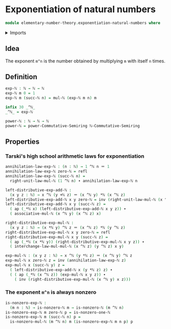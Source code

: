# Exponentiation of natural numbers

```agda
module elementary-number-theory.exponentiation-natural-numbers where
```

<details><summary>Imports</summary>

```agda
open import commutative-algebra.powers-of-elements-commutative-semirings

open import elementary-number-theory.addition-natural-numbers
open import elementary-number-theory.commutative-semiring-of-natural-numbers
open import elementary-number-theory.multiplication-natural-numbers
open import elementary-number-theory.natural-numbers

open import foundation.identity-types
```

</details>

## Idea

The exponent `m^n` is the number obtained by multiplying `m` with itself `n`
times.

## Definition

```agda
exp-ℕ : ℕ → ℕ → ℕ
exp-ℕ m 0 = 1
exp-ℕ m (succ-ℕ n) = mul-ℕ (exp-ℕ m n) m

infix 30 _^ℕ_
_^ℕ_ = exp-ℕ
```

```agda
power-ℕ : ℕ → ℕ → ℕ
power-ℕ = power-Commutative-Semiring ℕ-Commutative-Semiring
```

## Properties

### Tarski's high school arithmetic laws for exponentiation

```agda
annihilation-law-exp-ℕ : (n : ℕ) → 1 ^ℕ n ＝ 1
annihilation-law-exp-ℕ zero-ℕ = refl
annihilation-law-exp-ℕ (succ-ℕ n) =
  right-unit-law-mul-ℕ (1 ^ℕ n) ∙ annihilation-law-exp-ℕ n

left-distributive-exp-add-ℕ :
  (x y z : ℕ) → x ^ℕ (y +ℕ z) ＝ (x ^ℕ y) *ℕ (x ^ℕ z)
left-distributive-exp-add-ℕ x y zero-ℕ = inv (right-unit-law-mul-ℕ (x ^ℕ y))
left-distributive-exp-add-ℕ x y (succ-ℕ z) =
  ( ap (_*ℕ x) (left-distributive-exp-add-ℕ x y z)) ∙
  ( associative-mul-ℕ (x ^ℕ y) (x ^ℕ z) x)

right-distributive-exp-mul-ℕ :
  (x y z : ℕ) → (x *ℕ y) ^ℕ z ＝ (x ^ℕ z) *ℕ (y ^ℕ z)
right-distributive-exp-mul-ℕ x y zero-ℕ = refl
right-distributive-exp-mul-ℕ x y (succ-ℕ z) =
  ( ap (_*ℕ (x *ℕ y)) (right-distributive-exp-mul-ℕ x y z)) ∙
  ( interchange-law-mul-mul-ℕ (x ^ℕ z) (y ^ℕ z) x y)

exp-mul-ℕ : (x y z : ℕ) → x ^ℕ (y *ℕ z) ＝ (x ^ℕ y) ^ℕ z
exp-mul-ℕ x zero-ℕ z = inv (annihilation-law-exp-ℕ z)
exp-mul-ℕ x (succ-ℕ y) z =
  ( left-distributive-exp-add-ℕ x (y *ℕ z) z) ∙
  ( ( ap (_*ℕ (x ^ℕ z)) (exp-mul-ℕ x y z)) ∙
    ( inv (right-distributive-exp-mul-ℕ (x ^ℕ y) x z)))
```

### The exponent `m^n` is always nonzero

```agda
is-nonzero-exp-ℕ :
  (m n : ℕ) → is-nonzero-ℕ m → is-nonzero-ℕ (m ^ℕ n)
is-nonzero-exp-ℕ m zero-ℕ p = is-nonzero-one-ℕ
is-nonzero-exp-ℕ m (succ-ℕ n) p =
  is-nonzero-mul-ℕ (m ^ℕ n) m (is-nonzero-exp-ℕ m n p) p
```
